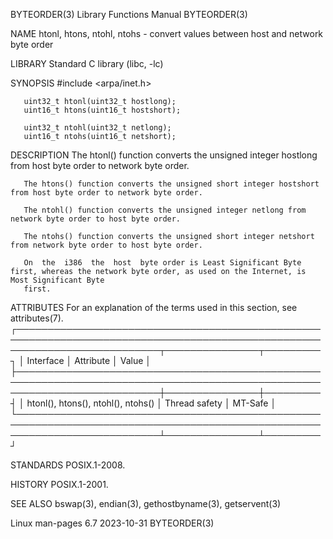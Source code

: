 BYTEORDER(3)							   Library Functions Manual							  BYTEORDER(3)

NAME
       htonl, htons, ntohl, ntohs - convert values between host and network byte order

LIBRARY
       Standard C library (libc, -lc)

SYNOPSIS
       #include <arpa/inet.h>

       uint32_t htonl(uint32_t hostlong);
       uint16_t htons(uint16_t hostshort);

       uint32_t ntohl(uint32_t netlong);
       uint16_t ntohs(uint16_t netshort);

DESCRIPTION
       The htonl() function converts the unsigned integer hostlong from host byte order to network byte order.

       The htons() function converts the unsigned short integer hostshort from host byte order to network byte order.

       The ntohl() function converts the unsigned integer netlong from network byte order to host byte order.

       The ntohs() function converts the unsigned short integer netshort from network byte order to host byte order.

       On  the	i386  the  host	 byte order is Least Significant Byte first, whereas the network byte order, as used on the Internet, is Most Significant Byte
       first.

ATTRIBUTES
       For an explanation of the terms used in this section, see attributes(7).
       ┌───────────────────────────────────────────────────────────────────────────────────────────────────────────────────────────┬───────────────┬─────────┐
       │ Interface														   │ Attribute	   │ Value   │
       ├───────────────────────────────────────────────────────────────────────────────────────────────────────────────────────────┼───────────────┼─────────┤
       │ htonl(), htons(), ntohl(), ntohs()											   │ Thread safety │ MT-Safe │
       └───────────────────────────────────────────────────────────────────────────────────────────────────────────────────────────┴───────────────┴─────────┘

STANDARDS
       POSIX.1-2008.

HISTORY
       POSIX.1-2001.

SEE ALSO
       bswap(3), endian(3), gethostbyname(3), getservent(3)

Linux man-pages 6.7							  2023-10-31								  BYTEORDER(3)
